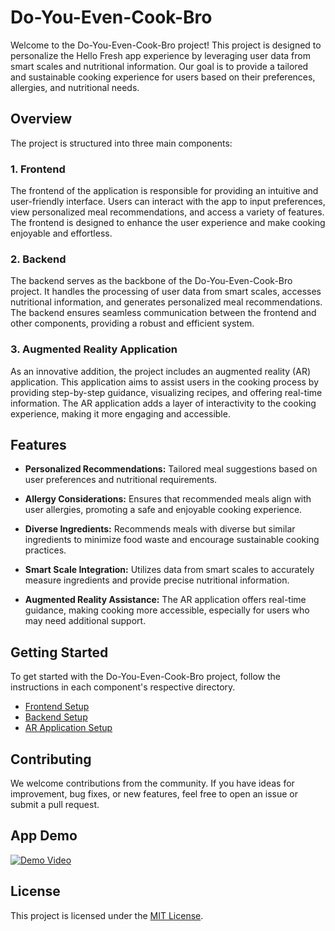 # Do-You-Even-Cook-Bro

Welcome to the Do-You-Even-Cook-Bro project! This project is designed to personalize the Hello Fresh app experience by leveraging user data from smart scales and nutritional information. Our goal is to provide a tailored and sustainable cooking experience for users based on their preferences, allergies, and nutritional needs.

## Overview

The project is structured into three main components:

### 1. Frontend

The frontend of the application is responsible for providing an intuitive and user-friendly interface. Users can interact with the app to input preferences, view personalized meal recommendations, and access a variety of features. The frontend is designed to enhance the user experience and make cooking enjoyable and effortless.

### 2. Backend

The backend serves as the backbone of the Do-You-Even-Cook-Bro project. It handles the processing of user data from smart scales, accesses nutritional information, and generates personalized meal recommendations. The backend ensures seamless communication between the frontend and other components, providing a robust and efficient system.

### 3. Augmented Reality Application

As an innovative addition, the project includes an augmented reality (AR) application. This application aims to assist users in the cooking process by providing step-by-step guidance, visualizing recipes, and offering real-time information. The AR application adds a layer of interactivity to the cooking experience, making it more engaging and accessible.

## Features

- **Personalized Recommendations:** Tailored meal suggestions based on user preferences and nutritional requirements.

- **Allergy Considerations:** Ensures that recommended meals align with user allergies, promoting a safe and enjoyable cooking experience.

- **Diverse Ingredients:** Recommends meals with diverse but similar ingredients to minimize food waste and encourage sustainable cooking practices.

- **Smart Scale Integration:** Utilizes data from smart scales to accurately measure ingredients and provide precise nutritional information.

- **Augmented Reality Assistance:** The AR application offers real-time guidance, making cooking more accessible, especially for users who may need additional support.

## Getting Started

To get started with the Do-You-Even-Cook-Bro project, follow the instructions in each component's respective directory.

- [Frontend Setup](./frontend/README.md)
- [Backend Setup](./backend/README.md)
- [AR Application Setup](./ar-application/README.md)

## Contributing

We welcome contributions from the community. If you have ideas for improvement, bug fixes, or new features, feel free to open an issue or submit a pull request.

## App Demo

[![Demo Video](thumbnail.jpg)](Demo.mp4)

## License

This project is licensed under the [MIT License](./LICENSE).
